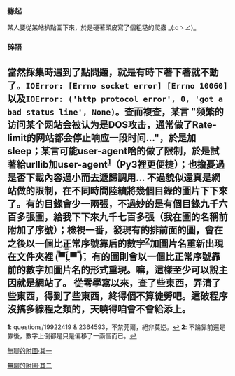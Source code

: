 ### 緣起
某人要從某站扒點圖下來，於是硬著頭皮寫了個粗糙的爬蟲 \_(:qゝ∠)\_
### 碎語
當然採集時遇到了點問題，就是有時下著下著就不動了。`IOError: [Errno socket error] [Errno 10060]`以及`IOError: ('http protocol error', 0, 'got a bad status line', None)`。查而複查，某言 "频繁的访问某个网站会被认为是DOS攻击，通常做了Rate-limit的网站都会停止响应一段时间..."，於是加sleep；某言可能user-agent啥的做了限制，於是試著給urllib加user-agent<sup name='ua'>[1](#fn1)</sup>（Py3裡更便捷）；也擔憂過是否下載內容過小而去遞歸調用... 不過貌似還真是網站做的限制，在不同時間陸續將幾個目錄的圖片下下來了。有的目錄會少一兩張，不過妙的是有個目錄九千六百多張圖，給我下下來九千七百多張（我在圖的名稱前附加了序號）；檢視一番，發現有的排前面的圖，會在之後以一個比正常序號靠后的數字<sup name='num'>[2](#fn2)</sup>加圖片名重新出現在文件夾裡 (̿▀̿̿Ĺ̯̿̿▀̿ ̿)̄，有的圖則會以一個比正常序號靠前的數字加圖片名的形式重現。嘛，這樣至少可以說主因就是網站了。
從零學寫以來，查了些東西，弄清了些東西，得到了些東西，終得個不算徒勞吧。這破程序沒搞多線程之類的，天曉得咱會不會給添上。
---
<b id='fn1'>1</b>: questions/19922419 & 2364593，不禁莞爾，絕非莫逆。[↩](#ua)
<b id='fn2'>2</b>: 不論靠前還是靠後，數字上倒都是只是偏移了一兩個而已。[↩](#num)

[無聊的附圖·其一](http://i.imgur.com/SGyGHs9.jpg)

[無聊的附圖·其二](http://i.imgur.com/Yq43Bad.jpg)